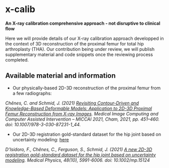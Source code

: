 # x-calib
**An X-ray calibration comprehensive approach - not disruptive to clinical flow**

Here we will provide details of our X-ray calibration approach developped in the context of 3D reconstruction of the proximal femur for total hip arthroplasty (THA).
Our contribution being under review, we will publish supplementary material and code snippets once the reviewing process completed.

## Available material and information
* Our physically-based 2D-3D reconstruction of the proximal femur from a few radiographs:

*Chênes, C. and Schmid, J. (2021) [Revisiting Contour-Driven and Knowledge-Based Deformable Models: Application to 2D-3D Proximal Femur Reconstruction from X-ray Images](https://link.springer.com/chapter/10.1007/978-3-030-87231-1_44). Medical Image Computing and Computer Assisted Intervention – MICCAI 2021, Cham, 2021, pp. 451–460. doi: 10.1007/978-3-030-87231-1_44.*


* Our 2D-3D registration gold-standard dataset for the hip joint based on uncertainty modeling: [here](https://yareta.unige.ch/#/home/detail/ed4bb43a-eaaa-4e62-8763-bd5803f5cd47)

*D’Isidoro, F., Chênes, C., Ferguson, S., Schmid, J. (2021) [A new 2D-3D registration gold-standard dataset for the hip joint based on uncertainty modeling](https://aapm.onlinelibrary.wiley.com/doi/10.1002/mp.15124). Medical Physics, 48(10), 5991-6006. doi: 10.1002/mp.15124*
